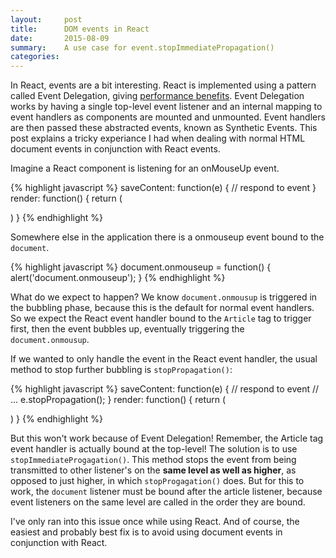 ```yaml
---
layout:     post
title:      DOM events in React
date:       2015-08-09
summary:    A use case for event.stopImmediatePropagation()
categories: 
---
```


In React, events are a bit interesting.  React is implemented using a pattern called Event Delegation, giving [performance benefits](http://davidwalsh.name/event-delegate).  Event Delegation works by having a single top-level event listener and an internal mapping to event handlers as components are mounted and unmounted.  Event handlers are then passed these abstracted events, known as Synthetic Events.  This post explains a tricky experiance I had when dealing with normal HTML document events in conjunction with React events.

Imagine a React component is listening for an onMouseUp event.

{% highlight javascript %}
    saveContent: function(e) {
        // respond to event
    }
    render: function() {
    	return (
    		<article onMouseUp={this.saveContent} />
        )
    }
{% endhighlight %}

Somewhere else in the application there is a onmouseup event bound to the `document`.

{% highlight javascript %}
    document.onmouseup = function() {
        alert('document.onmouseup');
    }
{% endhighlight %}

What do we expect to happen?  We know `document.onmousup` is triggered in the bubbling phase, because this is the default for normal event handlers.  So we expect the React event handler bound to the `Article` tag to trigger first, then the event bubbles up, eventually triggering the `document.onmousup`.

If we wanted to only handle the event in the React event handler, the usual method to stop further bubbling is `stopPropagation()`:

{% highlight javascript %}
    saveContent: function(e) {
        // respond to event
        // ...
    	e.stopPropagation();
    }
    render: function() {
        return (
            <article onMouseUp={this.saveContent} />
        )
    }
{% endhighlight %}

 But this won't work because of Event Delegation!  Remember, the Article tag event handler is actually bound at the top-level!  The solution is to use `stopImmediateProgagation()`.  This method stops the event from being transmitted to other listener's on the **same level as well as higher**, as opposed to just higher, in which `stopProgagation()` does.  But for this to work, the `document` listener must be bound after the article listener, because event listeners on the same level are called in the order they are bound.  

I've only ran into this issue once while using React.  And of course, the easiest and probably best fix is to avoid using document events in conjunction with React.
